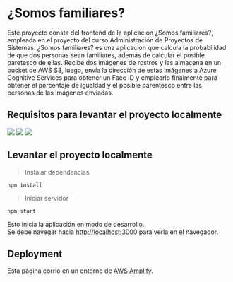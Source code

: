 # ¿Somos familiares?

Este proyecto consta del frontend de la aplicación ¿Somos familiares?, empleada en el proyecto del curso Administración de Proyectos de Sistemas. ¿Somos familiares? es una aplicación que calcula la probabilidad de que dos personas sean familiares, además de calcular el posible paretesco de ellas. Recibe dos imágenes de rostros y las almacena en un bucket de AWS S3, luego, envía la dirección de estas imágenes a Azure Cognitive Services para obtener un Face ID y emplearlo finalmente para obtener el porcentaje de igualdad y el posible parentesco entre las personas de las imágenes enviadas.

## Requisitos para levantar el proyecto localmente

<img src="https://img.shields.io/badge/%2B14.18.1-Node.js-green" /> <img src="https://img.shields.io/badge/%2B17.0.2-React.js-33caff" /> <img src="https://img.shields.io/badge/%2Br134-Three.js-black" />

## Levantar el proyecto localmente

>Instalar dependencias
```
npm install  
```
>Iniciar servidor
```
npm start  
```

Esto inicia la aplicación en modo de desarrollo.\
Se debe navegar hacia [http://localhost:3000](http://localhost:3000) para verla en el navegador.

## Deployment

Esta página corrió en un entorno de [AWS Amplify](https://master.dajdzxaodznkg.amplifyapp.com/).
